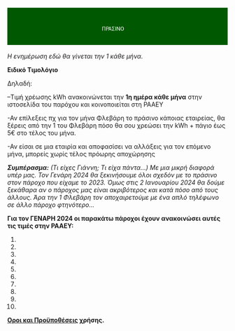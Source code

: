 ![ΠΡΑΣΙΝΟ](prasino.png)

*Η ενημέρωση εδώ θα γίνεται την 1 κάθε μήνα.* 

**Ειδικό Τιμολόγιο**

Δηλαδή: 

–Τιμή χρέωσης kWh ανακοινώνεται την **1η
ημέρα κάθε μήνα** στην ιστοσελίδα του
παρόχου και κοινοποιείται στη PAAEY

-Αν επίλεξεις πχ για τον μήνα Φλεβάρη το πράσινο κάποιας εταιρείας, θα ξέρεις από την 1 του Φλεβάρη πόσο θα σου χρεώσει την   kWh +  πάγιο έως 5€ στο τέλος του μήνα.

-Αν είσαι σε μια εταιρία και αποφασίσει να αλλάξεις για τον επόμενο μήνα, μπορείς χωρίς τέλος πρόωρης αποχώρησης

***Συμπέρασμα:*** *(Τι είχες Γιάννη; Τι είχα πάντα...) Με μια μικρή διαφορά υπέρ μας. Τον Γενάρη 2024 θα ξεκινήσουμε όλοι σχεδόν με το πράσινο στον πάροχο που είχαμε το 2023. Όμως στις 2 Ιανουαρίου 2024 θα δούμε ξεκάθαρα αν ο πάροχος μας είναι ακριβότερος και κατά πόσο από τους άλλους. Άρα την 1 Φλεβάρη τον αποχαιρετούμε με ένα απλό τηλέφωνο σε άλλο πάροχο φτηνότερο...*

**Για τον ΓΕΝΑΡΗ 2024 οι παρακάτω πάροχοι έχουν ανακοινώσει αυτές τις τιμές στην  PAAEY:**

1.
2.
3.
4.
5.
6.
7.
8.
9.
10.


**[Oροι και Προϋποθέσεις](https://github.com/rizitis/EnergoMetro/blob/main/EnergoMetro_LICENSE.md) χρήσης.**

